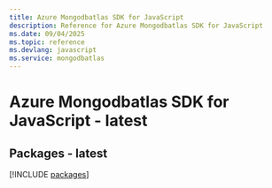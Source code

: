```yaml
---
title: Azure Mongodbatlas SDK for JavaScript
description: Reference for Azure Mongodbatlas SDK for JavaScript
ms.date: 09/04/2025
ms.topic: reference
ms.devlang: javascript
ms.service: mongodbatlas
---
```

# Azure Mongodbatlas SDK for JavaScript - latest
## Packages - latest
[!INCLUDE [packages](mongodbatlas-index.md)]